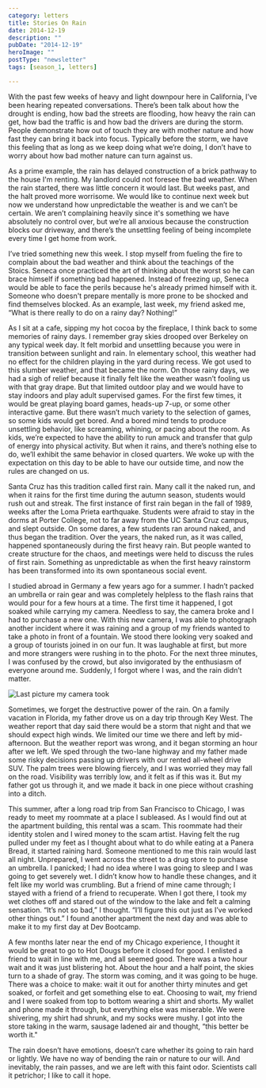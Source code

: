 ```yaml
---
category: letters
title: Stories On Rain
date: 2014-12-19
description: ""
pubDate: "2014-12-19"
heroImage: ""
postType: "newsletter"
tags: [season_1, letters]

---
```



With the past few weeks of heavy and light downpour here in California, I’ve been hearing repeated conversations. There’s been talk about how the drought is ending, how bad the streets are flooding, how heavy the rain can get, how bad the traffic is and how bad the drivers are during the storm. People demonstrate how out of touch they are with mother nature and how fast they can bring it back into focus. Typically before the storm, we have this feeling that as long as we keep doing what we’re doing, I don’t have to worry about how bad mother nature can turn against us.

As a prime example, the rain has delayed construction of a brick pathway to the house I'm renting. My landlord could not foresee the bad weather. When the rain started, there was little concern it would last. But weeks past, and the halt proved more worrisome. We would like to continue next week but now we understand how unpredictable the weather is and we can’t be certain. We aren’t complaining heavily since it's something we have absolutely no control over, but we’re all anxious because the construction blocks our driveway, and there’s the unsettling feeling of being incomplete every time I get home from work.

I’ve tried something new this week. I stop myself from fueling the fire to complain about the bad weather and think about the teachings of the Stoics. Seneca once practiced the art of thinking about the worst so he can brace himself if something bad happened. Instead of freezing up, Seneca would be able to face the perils because he's already primed himself with it. Someone who doesn't prepare mentally is more prone to be shocked and find themselves blocked. As an example, last week, my friend asked me, “What is there really to do on a rainy day? Nothing!”

As I sit at a cafe, sipping my hot cocoa by the fireplace, I think back to some memories of rainy days. I remember gray skies drooped over Berkeley on any typical week day. It felt morbid and unsettling because you were in transition between sunlight and rain. In elementary school, this weather had no effect for the children playing in the yard during recess. We got used to this slumber weather, and that became the norm. On those rainy days, we had a sigh of relief because it finally felt like the weather wasn’t fooling us with that gray drape. But that limited outdoor play and we would have to stay indoors and play adult supervised games. For the first few times, it would be great playing board games, heads-up 7-up, or some other interactive game. But there wasn’t much variety to the selection of games, so some kids would get bored. And a bored mind tends to produce unsettling behavior, like screaming, whining, or pacing about the room. As kids, we’re expected to have the ability to run amuck and transfer that gulp of energy into physical activity. But when it rains, and there’s nothing else to do, we’ll exhibit the same behavior in closed quarters. We woke up with the expectation on this day to be able to have our outside time, and now the rules are changed on us.

Santa Cruz has this tradition called first rain. Many call it the naked run, and when it rains for the first time during the autumn season, students would rush out and streak. The first instance of first rain began in the fall of 1989, weeks after the Loma Prieta earthquake. Students were afraid to stay in the dorms at Porter College, not to far away from the UC Santa Cruz campus, and slept outside. On some dares, a few students ran around naked, and thus began the tradition. Over the years, the naked run, as it was called, happened spontaneously during the first heavy rain. But people wanted to create structure for the chaos, and meetings were held to discuss the rules of first rain. Something as unpredictable as when the first heavy rainstorm has been transformed into its own spontaneous social event.

I studied abroad in Germany a few years ago for a summer. I hadn’t packed an umbrella or rain gear and was completely helpless to the flash rains that would pour for a few hours at a time. The first time it happened, I got soaked while carrying my camera. Needless to say, the camera broke and I had to purchase a new one. With this new camera, I was able to photograph another incident where it was raining and a group of my friends wanted to take a photo in front of a fountain. We stood there looking very soaked and a group of tourists joined in on our fun. It was laughable at first, but more and more strangers were rushing in to the photo. For the next three minutes, I was confused by the crowd, but also invigorated by the enthusiasm of everyone around me. Suddenly, I forgot where I was, and the rain didn’t matter.

![Last picture my camera took](https://gallery.tinyletterapp.com/b7acb1dd09358f1ed19f16a562a005fc08d42511/images/bf5bbd79-3a10-4094-931f-ae50b84e164e.jpg)

Sometimes, we forget the destructive power of the rain. On a family vacation in Florida, my father drove us on a day trip through Key West. The weather report that day said there would be a storm that night and that we should expect high winds. We limited our time we there and left by mid-afternoon. But the weather report was wrong, and it began storming an hour after we left. We sped through the two-lane highway and my father made some risky decisions passing up drivers with our rented all-wheel drive SUV. The palm trees were blowing fiercely, and I was worried they may fall on the road. Visibility was terribly low, and it felt as if this was it. But my father got us through it, and we made it back in one piece without crashing into a ditch.

This summer, after a long road trip from San Francisco to Chicago, I was ready to meet my roommate at a place I subleased. As I would find out at the apartment building, this rental was a scam. This roommate had their identity stolen and I wired money to the scam artist. Having felt the rug pulled under my feet as I thought about what to do while eating at a Panera Bread, it started raining hard. Someone mentioned to me this rain would last all night. Unprepared, I went across the street to a drug store to purchase an umbrella. I panicked; I had no idea where I was going to sleep and I was going to get severely wet. I didn’t know how to handle these changes, and it felt like my world was crumbling. But a friend of mine came through; I stayed with a friend of a friend to recuperate. When I got there, I took my wet clothes off and stared out of the window to the lake and felt a calming sensation. “It’s not so bad,” I thought. “I’ll figure this out just as I’ve worked other things out.” I found another apartment the next day and was able to make it to my first day at Dev Bootcamp.

A few months later near the end of my Chicago experience, I thought it would be great to go to Hot Dougs before it closed for good. I enlisted a friend to wait in line with me, and all seemed good. There was a two hour wait and it was just blistering hot. About the hour and a half point, the skies turn to a shade of gray. The storm was coming, and it was going to be huge. There was a choice to make: wait it out for another thirty minutes and get soaked, or forfeit and get something else to eat. Choosing to wait, my friend and I were soaked from top to bottom wearing a shirt and shorts. My wallet and phone made it through, but everything else was miserable. We were shivering, my shirt had shrunk, and my socks were mushy. I got into the store taking in the warm, sausage ladened air and thought, “this better be worth it."

The rain doesn’t have emotions, doesn’t care whether its going to rain hard or lightly. We have no way of bending the rain or nature to our will. And inevitably, the rain passes, and we are left with this faint odor. Scientists call it petrichor; I like to call it hope.
